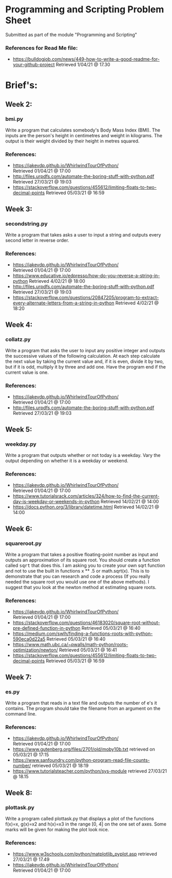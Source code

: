 # Programming and Scripting Problem Sheet
 Submitted as part of the module "Programming and Scripting" 

### References for Read Me file:  

* https://bulldogjob.com/news/449-how-to-write-a-good-readme-for-your-github-project
 Retrieved 1/04/21 @ 17.30

# Brief's: 

## Week 2:

### bmi.py
  Write a program that calculates somebody's Body Mass Index (BMI). 
  The inputs are the person's height in centimetres and weight in kilograms.
  The output  is their weight divided by their height in metres squared.
  
  ### References:
  
  * https://jakevdp.github.io/WhirlwindTourOfPython/  
      Retrieved 01/04/21 @ 17:00
  * http://files.urpdfs.com/automate-the-boring-stuff-with-python.pdf
      Retrieved 27/03/21 @ 19:03
  * https://stackoverflow.com/questions/455612/limiting-floats-to-two-decimal-points
      Retrieved 05/03/21 @ 16:59


## Week 3:

### secondstring.py
  Write a program that takes asks a user to input a string and outputs every second letter in reverse order. 

  ### References: 
  
  * https://jakevdp.github.io/WhirlwindTourOfPython/  
      Retrieved 01/04/21 @ 17:00  
  * https://www.educative.io/edpresso/how-do-you-reverse-a-string-in-python
      Retrieved 4/02/21 @ 18:00
  * http://files.urpdfs.com/automate-the-boring-stuff-with-python.pdf
      Retrieved 27/03/21 @ 19:03
  * https://stackoverflow.com/questions/20847205/program-to-extract-every-alternate-letters-from-a-string-in-python
      Retrieved 4/02/21 @ 18:20

## Week 4:
### collatz.py
  Write a program that asks the user to input any positive integer and outputs the successive values of the following calculation.
  At each step calculate the next value by taking the current value and, if it is even, divide it by two, but if it is odd, multiply it by three and add one.
  Have the program end if the current value is one.

  ### References:
  
   * https://jakevdp.github.io/WhirlwindTourOfPython/  
      Retrieved 01/04/21 @ 17:00  
   * http://files.urpdfs.com/automate-the-boring-stuff-with-python.pdf
      Retrieved 27/03/21 @ 19:03

## Week 5:
### weekday.py
  Write a program that outputs whether or not today is a weekday. Vary the output depending on whether it is a weekday or weekend.

 ### References:
 
   * https://jakevdp.github.io/WhirlwindTourOfPython/  
      Retrieved 01/04/21 @ 17:00 
   * https://www.tutorialsrack.com/articles/324/how-to-find-the-current-day-is-weekday-or-weekends-in-python
       Retrieved 14/02/21 @ 14:00
   * https://docs.python.org/3/library/datetime.html
      Retrieved 14/02/21 @ 14:00

## Week 6:
### squareroot.py
  Write a program that takes a positive floating-point number as input and outputs an approximation of its square root.
  You should create a function called <tt>sqrt</tt> that does this.
  I am asking you to create your own sqrt function and not to use the built in functions x ** .5 or math.sqrt(x).
  This is to demonstrate that you can research and code a process (If you really needed the square root you would use one of the above methods).
  I suggest that you look at the newton method at estimating square roots.

  ### References:
  
   * https://jakevdp.github.io/WhirlwindTourOfPython/  
      Retrieved 01/04/21 @ 17:00
   * https://stackoverflow.com/questions/46183020/square-root-without-pre-defined-function-in-python
     Retrieved 05/03/21 @ 16:40
   * https://medium.com/swlh/finding-a-functions-roots-with-python-590eca0d22a5
      Retrieved 05/03/21 @ 16:40
   * https://www.math.ubc.ca/~pwalls/math-python/roots-optimization/newton/
      Retrieved 05/03/21 @ 16:41
   * https://stackoverflow.com/questions/455612/limiting-floats-to-two-decimal-points
      Retrieved 05/03/21 @ 16:59

## Week 7:
### es.py
  Write a program that reads in a text file and outputs the number of e's it contains.
  The program should take the filename from an argument on the command line.

  ### References:
  
  * https://jakevdp.github.io/WhirlwindTourOfPython/  
      Retrieved 01/04/21 @ 17:00  
  * https://www.gutenberg.org/files/2701/old/moby10b.txt
    retrieved on 05/03/21 @ 17:15
  * https://www.sanfoundry.com/python-program-read-file-counts-number/
    retrieved 05/03/21 @ 18:19
  * https://www.tutorialsteacher.com/python/sys-module
    retrieved 27/03/21 @ 18.15

## Week 8:
### plottask.py
  Write a program called plottask.py that displays a plot of the functions f(x)=x, g(x)=x2 and h(x)=x3 in the range [0, 4] on the one set of axes.
  Some marks will be given for making the plot look nice.

  ### References: 
  
  * https://www.w3schools.com/python/matplotlib_pyplot.asp 
    retrieved 27/03/21 @ 17.49
  * https://jakevdp.github.io/WhirlwindTourOfPython/  
      Retrieved 01/04/21 @ 17:00
